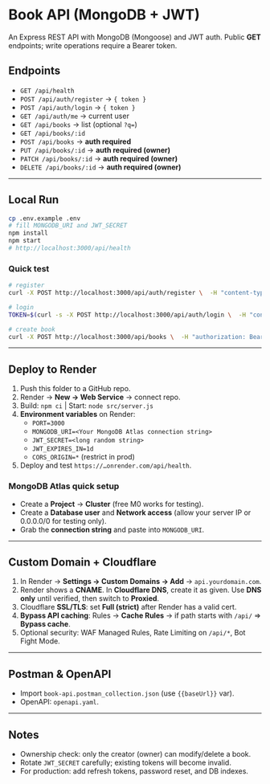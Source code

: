 # Book API (MongoDB + JWT)

An Express REST API with MongoDB (Mongoose) and JWT auth. Public **GET** endpoints; write operations require a Bearer token.

## Endpoints

- `GET /api/health`
- `POST /api/auth/register`  → `{ token }`
- `POST /api/auth/login`     → `{ token }`
- `GET /api/auth/me`         → current user
- `GET /api/books`           → list (optional `?q=`)
- `GET /api/books/:id`
- `POST /api/books`          → **auth required**
- `PUT /api/books/:id`       → **auth required (owner)**
- `PATCH /api/books/:id`     → **auth required (owner)** 
- `DELETE /api/books/:id`    → **auth required (owner)**

---

## Local Run

```bash
cp .env.example .env
# fill MONGODB_URI and JWT_SECRET
npm install
npm start
# http://localhost:3000/api/health
```

### Quick test

```bash
# register
curl -X POST http://localhost:3000/api/auth/register \  -H "content-type: application/json" \  -d '{"email":"you@example.com","password":"SuperSecret123"}'

# login
TOKEN=$(curl -s -X POST http://localhost:3000/api/auth/login \  -H "content-type: application/json" \  -d '{"email":"you@example.com","password":"SuperSecret123"}' | jq -r .token)

# create book
curl -X POST http://localhost:3000/api/books \  -H "authorization: Bearer $TOKEN" -H "content-type: application/json" \  -d '{"title":"Clean Code","author":"Robert C. Martin","year":2008}'
```

---

## Deploy to Render

1. Push this folder to a GitHub repo.
2. Render → **New → Web Service** → connect repo.
3. Build: `npm ci`  |  Start: `node src/server.js`
4. **Environment variables** on Render:
   - `PORT=3000`
   - `MONGODB_URI=<Your MongoDB Atlas connection string>`
   - `JWT_SECRET=<long random string>`
   - `JWT_EXPIRES_IN=1d`
   - `CORS_ORIGIN=*` (restrict in prod)
5. Deploy and test `https://…onrender.com/api/health`.

### MongoDB Atlas quick setup
- Create a **Project** → **Cluster** (free M0 works for testing).  
- Create a **Database user** and **Network access** (allow your server IP or 0.0.0.0/0 for testing only).  
- Grab the **connection string** and paste into `MONGODB_URI`.

---

## Custom Domain + Cloudflare

1. In Render → **Settings → Custom Domains → Add** → `api.yourdomain.com`.
2. Render shows a **CNAME**. In **Cloudflare DNS**, create it as given. Use **DNS only** until verified, then switch to **Proxied**.
3. Cloudflare **SSL/TLS**: set **Full (strict)** after Render has a valid cert.
4. **Bypass API caching**: Rules → **Cache Rules** → if path starts with `/api/` ⇒ **Bypass cache**.
5. Optional security: WAF Managed Rules, Rate Limiting on `/api/*`, Bot Fight Mode.

---

## Postman & OpenAPI

- Import `book-api.postman_collection.json` (use `{{baseUrl}}` var).
- OpenAPI: `openapi.yaml`.

---

## Notes

- Ownership check: only the creator (owner) can modify/delete a book.
- Rotate `JWT_SECRET` carefully; existing tokens will become invalid.
- For production: add refresh tokens, password reset, and DB indexes.

